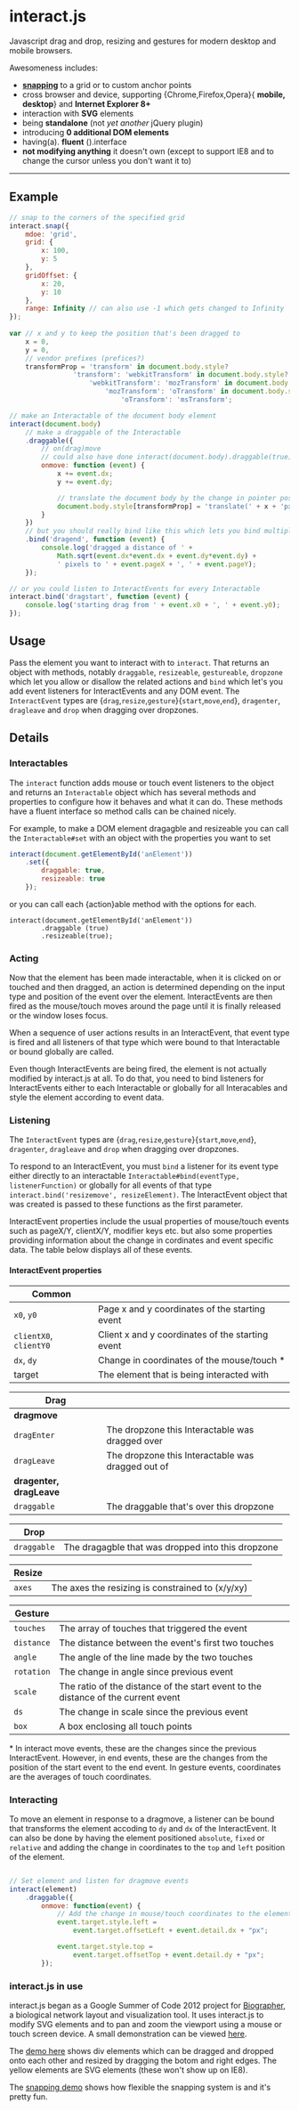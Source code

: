 interact.js
===========
Javascript drag and drop, resizing and gestures for modern desktop and mobile browsers.

Awesomeness includes:
 - [**snapping**](http://t1.netsoc.ie/interact.js/demo/snap.html) to a grid or to custom anchor points
 - cross browser and device, supporting {Chrome,Firefox,Opera}{ **mobile, desktop**} and **Internet Explorer 8+**
 - interaction with **SVG** elements
 - being **standalone** (not _yet another_ jQuery plugin)
 - introducing **0 additional DOM elements**
 - having(a). **fluent** ().interface
 - **not modifying anything** it doesn't own (except to support IE8 and to change the cursor unless you don't want it to)

 ___

Example
-------
```javascript
// snap to the corners of the specified grid
interact.snap({
    mdoe: 'grid',
    grid: {
        x: 100,
        y: 5
    },
    gridOffset: {
        x: 20,
        y: 10
    },
    range: Infinity // can also use -1 which gets changed to Infinity
});
    
var // x and y to keep the position that's been dragged to
    x = 0,
    y = 0,
    // vendor prefixes (prefices?)
    transformProp = 'transform' in document.body.style?
                'transform': 'webkitTransform' in document.body.style?
                    'webkitTransform': 'mozTransform' in document.body.style?
                        'mozTransform': 'oTransform' in document.body.style?
                            'oTransform': 'msTransform';

// make an Interactable of the document body element
interact(document.body)
    // make a draggable of the Interactable
    .draggable({
        // on(drag)move
        // could also have done interact(document.body).draggable(true).ondragmove = function...
        onmove: function (event) {
            x += event.dx;
            y += event.dy;

            // translate the document body by the change in pointer position
            document.body.style[transformProp] = 'translate(' + x + 'px, ' + y + 'px)';
        }
    })
    // but you should really bind like this which lets you bind multiple listeners
    .bind('dragend', function (event) {
        console.log('dragged a distance of ' + 
            Math.sqrt(event.dx*event.dx + event.dy*event.dy) + 
            ' pixels to ' + event.pageX + ', ' + event.pageY);
    });

// or you could listen to InteractEvents for every Interactable
interact.bind('dragstart', function (event) {
    console.log('starting drag from ' + event.x0 + ', ' + event.y0);
});
```

Usage
-----
Pass the element you want to interact with to `interact`. That returns an object with methods, notably `draggable`, `resizeable`, `gestureable`, `dropzone` which let you allow or disallow the related actions and `bind` which let's you add event listeners for InteractEvents and any DOM event.
The `InteractEvent` types are {`drag`,`resize`,`gesture`}{`start`,`move`,`end`}, `dragenter`, `dragleave` and `drop` when dragging over dropzones.

Details
-------

### Interactables
The `interact` function adds mouse or touch event listeners to the object and returns an `Interactable` object which has several methods and properties to configure how it behaves and what it can do. These methods have a fluent interface so method calls can be chained nicely.

 For example, to make a DOM element dragagble and resizeable you can call the `Interactable#set` with an object with the properties you want to set
```javascript
interact(document.getElementById('anElement'))
    .set({
        draggable: true,
        resizeable: true
    });
```
or you can call each {action}able method with the options for each.
```jacascript
interact(document.getElementById('anElement'))
        .draggable (true)
        .resizeable(true);
```

### Acting
Now that the element has been made interactable, when it is clicked on or touched and then dragged, an action is determined depending on the input type and position of the event over the element. InteractEvents are then fired as the mouse/touch moves around the page until it is finally released or the window loses focus.

When a sequence of user actions results in an InteractEvent, that event type is fired and all listeners of that type which were bound to that Interactable or bound globally are called.

Even though InteractEvents are being fired, the element is not actually modified by interact.js at all. To do that, you need to bind listeners for InteractEvents either to each Interactable or globally for all Interacables and style the element according to event data.

### Listening
The `InteractEvent` types are {`drag`,`resize`,`gesture`}{`start`,`move`,`end`}, `dragenter`, `dragleave` and `drop` when dragging over dropzones.

To respond to an InteractEvent, you must `bind` a listener for its event type either directly to an interactable `Interactable#bind(eventType, listenerFunction)` or globally for all events of that type `interact.bind('resizemove', resizeElement)`. The InteractEvent object that was created is passed to these functions as the first parameter.

InteractEvent properties include the usual properties of mouse/touch events such as pageX/Y, clientX/Y, modifier keys etc. but also some properties providing information about the change in cordinates and event specific data. The table below displays all of these events.

#### InteractEvent properties
| Common                  |                                                   |
| ----------------------- | --------------------------------------------------|
| `x0`, `y0`              | Page x and y coordinates of the starting event    |
| `clientX0`, `clientY0`  | Client x and y coordinates of the starting event  |
| `dx`, `dy`              | Change in coordinates of the mouse/touch *        |
| target                  | The element that is being interacted with         |

| Drag                    |                                                   |
| ----------------------- | --------------------------------------------------|
| **dragmove**            |                                                   |
| `dragEnter`             | The dropzone this Interactable was dragged over   |
| `dragLeave`             | The dropzone this Interactable was dragged out of |
| **dragenter, dragLeave**|                                                   |
| `draggable`             | The draggable that's over this dropzone           |

| Drop                    |                                                   |
| ----------------------- | --------------------------------------------------|
| `draggable`             | The dragagble that was dropped into this dropzone |

| Resize                  |                                                   |
| ----------------------- | --------------------------------------------------|
| `axes`                  | The axes the resizing is constrained to (x/y/xy)  |

| Gesture                 |                                                   |
| ----------------------- | --------------------------------------------------|
| `touches`               | The array of touches that triggered the event     |
| `distance`              | The distance between the event's first two touches|
| `angle`                 | The angle of the line made by the two touches     |
| `rotation`              | The change in angle since previous event          |
| `scale`                 | The ratio of the distance of the start event to the distance of the current event |
| `ds`                    | The change in scale since the previous event      |
| `box`                   | A box enclosing all touch points                  |

\* In interact move events, these are the changes since the previous InteractEvent. However, in end events, these are the changes from the position of the start event to the end event. In gesture events, coordinates are the averages of touch coordinates.


### Interacting
To move an element in response to a dragmove, a listener can be bound that transforms the element accoding to `dy` and `dx` of the InteractEvent. It can also be done by having the element positioned `absolute`, `fixed` or `relative` and adding the change in coordinates to the `top` and `left` position of the element.

```javascript

// Set element and listen for dragmove events
interact(element)
    .draggable({
        onmove: function(event) {
            // Add the change in mouse/touch coordinates to the element's current position
            event.target.style.left =
                event.target.offsetLeft + event.detail.dx + "px";

            event.target.style.top =
                event.target.offsetTop + event.detail.dy + "px";
        });
```
### interact.js in use

interact.js began as a Google Summer of Code 2012 project for [Biographer](https://code.google.com/p/biographer "Biographer on Google Code"), a biological network layout and visualization tool. It uses interact.js to modify SVG elements and to pan and zoom the viewport using a mouse or touch screen device. A small demonstration can be viewed [here](http://t1.netsoc.ie/biographer/test/showcase.html "Biographer Showcase").

The [demo here](http://t1.netsoc.ie/interact.js/demo "interact.js drag, drop, resize and gesture demo") shows div elements which can be dragged and dropped onto each other and resized by dragging the botom and right edges. The yellow elements are SVG elements (these won't show up on IE8).

The [snapping demo](http://t1.netsoc.ie/interact.js/demo/snap.html "Oh snap!") shows how flexible the snapping system is and it's pretty fun.
